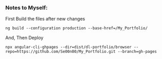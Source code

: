 ### Notes to Myself:
First Build the files after new changes
```
ng build --configuration production --base-href=/My_Portfolio/
```
And, Then Deploy
```
npx angular-cli-ghpages --dir=dist/dl-portfolio/browser --repo=https://github.com/Se00n00/My_Portfolio.git --branch=gh-pages
```

